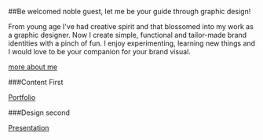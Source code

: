 
##Be welcomed noble guest, let me be your guide through graphic design!

From young age I've had creative spirit and that blossomed into my work as a graphic designer. Now I create simple, functional and tailor-made brand identities with a pinch of fun. I enjoy experimenting, learning new things and I would love to be your companion for your brand visual.

[more about me](/about-me/about-me.md)

###Content First

[Portfolio](portfolio.md)

###Design second

[Presentation]()
